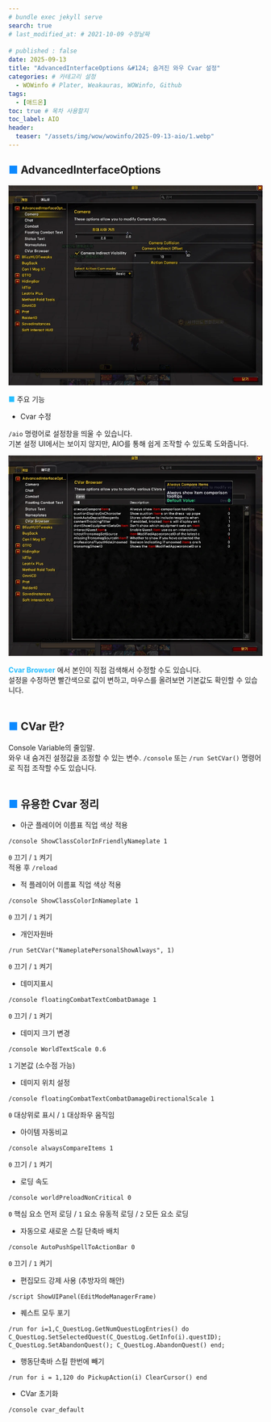 ```yaml
---
# bundle exec jekyll serve
search: true
# last_modified_at: # 2021-10-09 수정날짜

# published : false
date: 2025-09-13
title: "AdvancedInterfaceOptions &#124; 숨겨진 와우 Cvar 설정"
categories: # 카테고리 설정
  - WOWinfo # Plater, Weakauras, WOWinfo, Github
tags:
  - [애드온]
toc: true # 목차 사용할지
toc_label: AIO
header:
  teaser: "/assets/img/wow/wowinfo/2025-09-13-aio/1.webp"
---
```


## <span style="color:#0b89ff">■</span> AdvancedInterfaceOptions

![이미지 설명](/assets/img/wow/wowinfo/2025-09-13-aio/1.webp)

**<span style="color:#26beff">■</span>** 주요 기능

- Cvar 수정

`/aio` 명령어로 설정창을 띄울 수 있습니다.  
기본 설정 UI에서는 보이지 않지만, AIO를 통해 쉽게 조작할 수 있도록 도와줍니다.


![이미지 설명](/assets/img/wow/wowinfo/2025-09-13-aio/2.webp)

**<span style="color:#26beff">Cvar Browser</span>** 에서 본인이 직접 검색해서 수정할 수도 있습니다.  
설정을 수정하면 빨간색으로 값이 변하고, 마우스를 올려보면 기본값도 확인할 수 있습니다.
<br>
<br>

## <span style="color:#0b89ff">■</span> CVar 란?

Console Variable의 줄임말.  
와우 내 숨겨진 설정값을 조정할 수 있는 변수.
`/console` 또는 `/run SetCVar()` 명령어로 직접 조작할 수도 있습니다.
<br>
<br>

## <span style="color:#0b89ff">■</span> 유용한 Cvar 정리

- 아군 플레이어 이름표 직업 색상 적용
```
/console ShowClassColorInFriendlyNameplate 1
```
`0` 끄기 / `1` 켜기  
적용 후 `/reload`

- 적 플레이어 이름표 직업 색상 적용
```
/console ShowClassColorInNameplate 1
```
`0` 끄기 / `1` 켜기  

- 개인자원바
```
/run SetCVar("NameplatePersonalShowAlways", 1)
```
`0` 끄기 / `1` 켜기  

- 데미지표시  
```
/console floatingCombatTextCombatDamage 1
```  
`0` 끄기 / `1` 켜기  
 
- 데미지 크기 변경  
```
/console WorldTextScale 0.6
```
`1` 기본값 (소수점 가능)  
 
- 데미지 위치 설정  
```
/console floatingCombatTextCombatDamageDirectionalScale 1
```
`0` 대상위로 표시 / `1` 대상좌우 움직임  

- 아이템 자동비교  
```
/console alwaysCompareItems 1
```
`0` 끄기 / `1` 켜기  

- 로딩 속도
```
/console worldPreloadNonCritical 0
```
`0` 핵심 요소 먼저 로딩 / `1` 요소 유동적 로딩 / `2` 모든 요소 로딩  

- 자동으로 새로운 스킬 단축바 배치
```
/console AutoPushSpellToActionBar 0
```
`0` 끄기 / `1` 켜기  

- 편집모드 강제 사용 (추방자의 해안)  
```
/script ShowUIPanel(EditModeManagerFrame)
```

- 퀘스트 모두 포기  
```
/run for i=1,C_QuestLog.GetNumQuestLogEntries() do C_QuestLog.SetSelectedQuest(C_QuestLog.GetInfo(i).questID); C_QuestLog.SetAbandonQuest(); C_QuestLog.AbandonQuest() end;
```

- 행동단축바 스킬 한번에 빼기  
```
/run for i = 1,120 do PickupAction(i) ClearCursor() end
```

- CVar 초기화  
```
/console cvar_default
```
<br>
<br>